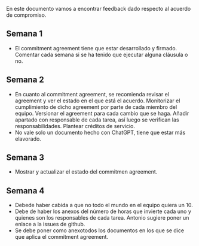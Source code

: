 En este documento vamos a encontrar feedback dado respecto al acuerdo de compromiso.

## Semana 1

- El commitment agreement tiene que estar desarrollado y firmado. Comentar cada semana si se ha tenido que ejecutar alguna cláusula o no.

## Semana 2

- En cuanto al commitment agreement, se recomienda revisar el agreement y ver el estado en el que está el acuerdo. Monitorizar el cumplimiento de dicho agreement por parte de cada miembro del equipo. Versionar el agreement para cada cambio que se haga. Añadir apartado con responsable de cada tarea, así luego se verifican las responsabilidades. Plantear créditos de servicio.
- No vale solo un documento hecho con ChatGPT, tiene que estar más elavorado.

## Semana 3

- Mostrar y actualizar el estado del commitmen agreement.

## Semana 4

- Debede haber cabida a que no todo el mundo en el equipo quiera un 10.
- Debe de haber los anexos del número de horas que invierte cada uno y quienes son los responsables de cada tarea. Antonio sugiere poner un enlace a la issues de github.
- Se debe poner como anexotodos los documentos en los que se dice que aplica el commitment agreement.
